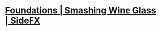# [Foundations | Smashing Wine Glass | SideFX](https://www.sidefx.com/tutorials/smashing-wine-glass/)

